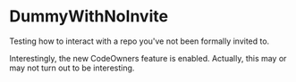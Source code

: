 # DummyWithNoInvite
Testing how to interact with a repo you've not been formally invited to.

Interestingly, the new CodeOwners feature is enabled. Actually, this may or may not turn out to be interesting.
